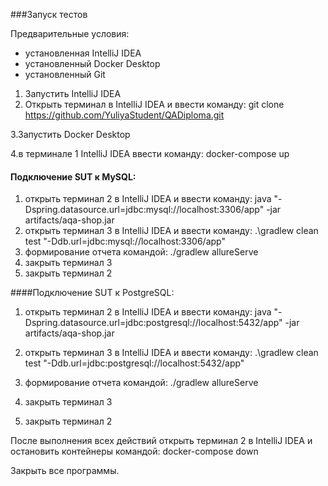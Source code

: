###Запуск тестов 

Предварительные условия:

- установленная IntelliJ IDEA
- установленный Docker Desktop
- установленный Git

1. Запустить IntelliJ IDEA
2. Открыть терминал в IntelliJ IDEA и ввести команду:
git clone https://github.com/YuliyaStudent/QADiploma.git

3.Запустить Docker Desktop

4.в терминале 1 IntelliJ IDEA ввести команду: docker-compose up

#### Подключение SUT к MySQL:
1. открыть терминал 2 в IntelliJ IDEA и ввести команду:  java "-Dspring.datasource.url=jdbc:mysql://localhost:3306/app" -jar artifacts/aqa-shop.jar
2. открыть терминал 3 в IntelliJ IDEA и ввести команду: .\gradlew clean test "-Ddb.url=jdbc:mysql://localhost:3306/app"
3. формирование отчета командой: ./gradlew allureServe
4. закрыть терминал 3
5. закрыть терминал 2

####Подключение SUT к PostgreSQL:

1. открыть терминал 2  в IntelliJ IDEA и ввести команду: java "-Dspring.datasource.url=jdbc:postgresql://localhost:5432/app" -jar artifacts/aqa-shop.jar

2. открыть терминал 3 в IntelliJ IDEA и ввести команду: .\gradlew clean test "-Ddb.url=jdbc:postgresql://localhost:5432/app"  

3. формирование отчета командой: ./gradlew allureServe
4. закрыть терминал 3
5. закрыть терминал 2

После выполнения всех действий открыть терминал 2 в IntelliJ IDEA и остановить контейнеры командой: docker-compose down

Закрыть все программы.










